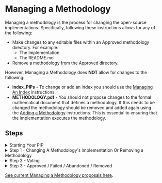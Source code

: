# Managing a Methodology
Managing a methodology is the process for changing the open-source implementations. Specifically, following these instructions allows for any of the following:

* Make changes to any editable files within an Approved methodology directory. For example:
    * The Implementation
    * The README.md
* Remove a methodology from the Approved directory.

However, Managing a Methodology does **NOT** allow for changes to the following:

* **Index_PIPs** - To change or add an index you should use the [Managing An Index](/Proposed/Managing_An_Index/README.md) instructions.
* **METHODOLOGY.pdf** - You should not propose changes to the formal mathematical document that defines a methodology. If this needs to be changed the methodology should be removed and added again using the [Adding a Methodology](/Proposed/Adding_A_Methodology/README.md) instructions. This is essential to ensuring that the implementation executes the methodology.

## Steps

<details><summary> Starting Your PIP</summary>

#### Understanding Process

Your PIP will need to go through two distinct steps and a pull request.

#### Get Feedback On Your Idea
Anyone can publicly post an idea that they have for managing a methodology on the [Volatility Protocol Forum](https://forum.volatility.com/). The purpose of an idea is to elicit lots of feedback. Therefore, it’s good practice to do the following:

1. Tag your post with `[PIP IDEA]`. Both in the title and with the tag.
2. Introduce yourself in the [Discord PIPs channel](https://discord.com/channels/807306992389062668/904816574215635025) of the Volatility DAO Discord. You can also post a link to your forum post there and ask for feedback.

You do not need to post the idea for your managaging a methodology in the forum to propose changes but it will help with getting early feedback.

#### Learn How to Pull Request

For detailed steps on how to submit a pull request, you can follow the instructions in the [Submitting A Pull Request](../Submitting_A_Pull_Request.md) document.

## Starting Your PIP

1. Clone this repository.
2. Create a new branch. Name your branch based on the action of this PIP:
	- For changing an existing methodology, name your branch: `Changing_METHODOLOGY_YYYY-MM-DD`. For example, Changing_MFIV_2022-02-27.
	- For removing an existing methodology, name your branch: `Remove_METHODOLOGY_YYYY-MM-DD`. For example, Remove_MFIV_2022-02-27.
3. Duplicate the directory based on your action of this PIP:
	- For changing an existing methodology, duplicate the [CHANGING_METHODOLOGY_TEMPLATE](./CHANGING_METHODOLOGY_TEMPLATE/) directory. Rename the directory as `Change_METHODOLOGY_YYYY-MM-DD`. DO NOT CHANGE THE TEMPLATE ITSELF, ONLY YOUR COPY. This directory will be passed through each step of the PIP process.
	- For removing an existing methodology, duplicate the [REMOVING_METHODOLOGY_TEMPLATE](./REMOVING_METHODOLOGY_TEMPLATE/) directory. Rename the directory as `Remove_METHODOLOGY_YYYY-MM-DD`. DO NOT CHANGE THE TEMPLATE ITSELF, ONLY YOUR COPY. This directory will be passed through each step of the PIP process.

</details>

<details><summary> Step 1 - Changing A Methodology's Implementation Or Removing a Methodology</summary>
Your PIP should be changing a methodology's implementation OR removing a methodology, not both. Choose one.


### Changing A Methodology's Implementation

To submit a change to a methodology's implementation, take the following steps:

1. Make the proposed changes to the Approved Methodology Directory.
    * Note: You are not duplicating the directory. 
2. In your `Change_METHODOLOGY_YYYY-MM-DD` directory, fill out the following files:
	* `README.md`
	* `status.json` (name and description only)
3. Submit a pull request for your branch.
4. Under your pull request comment on every changed file. Every comment should address the following:
    * What is being changed in this file?
    * Why are you proposing this change?
    * How will this affect the implementation?
    * Does this affect the fidelity of the implementation to the METHODOLOGY.pdf?
5. Notify @everyone in the [Discord PIPs channel](https://discord.com/channels/807306992389062668/904816574215635025) of the Volatility DAO Discord of the pull request. 
6. DAO users will comment on all proposed changes.
7. A community call will be scheduled to discuss the changes.

You can gauge the community's sentiment on your PIP in both the final call and in Discord. You should move onto Step 2 only if you think your PIP can pass a governance vote.


### Removing a Methodology

1. In your `Remove_METHODOLOGY_YYYY-MM-DD` directory, fill out the following files:
	* `README.md`
	* `status.json` (name and description only)
2. Then move the METHODOLOGY directory to the [Removed_Or_Failed/Volatility_Oracle_Methodologies](/Removed_Or_Failed/Volatility_Oracle_Methodologies/) directory.
3. Submit a pull request for your branch.
4. Notify @everyone in the [Discord PIPs channel](https://discord.com/channels/807306992389062668/904816574215635025) of the Volatility DAO Discord of the pull request. 
5. DAO users will comment on all proposed changes.
6. A community call will be scheduled to discuss the changes.

You can gauge the community's sentiment on your PIP in both the final call and in Discord. You should move onto Step 2 only if you think your PIP can pass a governance vote.

</details>

<details><summary> Step 2 - Voting</summary>
Creating a vote:

1. Votes are created on the official [Volatility DAO governance site](https://vote.volatility.com/).
2. Any VOL token holder with 1,000 VOL tokens can create a governance vote. If you do not have VOL tokens, you can either acquire them or you can ask someone in the DAO to post the vote for you.

All of the following criteria must be met for a vote to be considered valid:

1. Steps in this file are followed sequentially. NO step may be skipped.
2. The voting period is greater than or equal to 72 hours.
3. The vote is publicised in the [Discord announcements channel](https://discord.com/channels/807306992389062668/807306993139449938) of the Volatility DAO Discord with a link to the live vote. This announcement must be made when the vote goes live with a 30 minute window as the cutoff. 
4. The vote is formatted correctly (see below).

Formatting a vote:

1. The vote must use single choice voting. Those single choices must be YES and NO. There may be no other choices besides those two.
2. The following text must be used as the vote's title and description. Change the CAPS text where needed with the appropriate information:

### Text for changing a methodology

| `Title`  |
| ------------- | 
```
Vote to determine if the Changing_METHODOLOGY_YYYY-MM-DD pull request should be approved. 
``` 


| `Body`  |
| ------------- |
```
This vote is to determine if the Changing_METHODOLOGY_YYYY-MM-DD pull request should be approved and that the current approved implementation of METHODOLOGY will be modified. You can find the final pull request here: INSERT_URL.

Voting `Yes` - Means that the pull request will be approved and the current METHODOLOGY implementation will change.

Voting `No` - Means that the pull request will be Failed and the current METHODOLOGY implementation will NOT change.
``` 

### Text for removing a methodology

| `Title`  |
| ------------- | 
```
Vote to determine if the Removing_METHODOLOGY_YYYY-MM-DD pull request should be approved. 
``` 


| `Body`  |
| ------------- |
```
This vote is to determine if the Removing_METHODOLOGY_YYYY-MM-DD pull request should be approved and that the current approved METHODOLOGY will be removed from the Volatility Oracle. You can find the final pull request here: INSERT_URL.

Voting `Yes` - Means that the pull request will be approved and the current METHODOLOGY will be removed from the Volatility Oracle.

Voting `No` - Means that the pull request will be Failed and the current METHODOLOGY will NOT be removed from the Volatility Oracle.
``` 

</details>

<details><summary>Step 3 - Approved / Failed / Abandoned / Removed</summary>


| Status | Description |
| --- | --- |
| `Abandoned` | If a PIP is stuck at a step for many months or if a creator stops working on a PIP the pull request will be denied. It will be tagged with Abandoned.  |
| `Approved` |  If a PIP is Approved it will officially change the methodology implementation and the pull request will be merged.|
| `Failed` | If a PIP is Failed the pull request will be denied. It will be tagged with Failed. |
| `Removed` | If a PIP resolved as Removed then that means the vote did not pass. The METHODOLOGY will be moved to the [Removed_Or_Failed/Volatility_Oracle_Methodologies directory](/Removed_Or_Failed/Volatility_Oracle_Methodologies/) and the pull request will be merged. |
</details>

[See current Managing a Methodology proposals here](/../../#managing-a-methodology).
